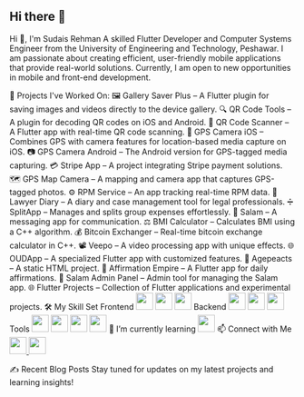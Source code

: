 ## Hi there 👋

<!--
**SudaisRehman/SudaisRehman** is a ✨ _special_ ✨ repository because its `README.md` (this file) appears on your GitHub profile.

Here are some ideas to get you started:

- 🔭 I’m currently working on ...
- 🌱 I’m currently learning ...
- 👯 I’m looking to collaborate on ...
- 🤔 I’m looking for help with ...
- 💬 Ask me about ...
- 📫 How to reach me: ...
- 😄 Pronouns: ...
- ⚡ Fun fact: ...
-->
Hi 👋, I'm Sudais Rehman
A skilled Flutter Developer and Computer Systems Engineer from the University of Engineering and Technology, Peshawar. I am passionate about creating efficient, user-friendly mobile applications that provide real-world solutions. Currently, I am open to new opportunities in mobile and front-end development.

🔭 Projects I've Worked On:
🖼️ Gallery Saver Plus – A Flutter plugin for saving images and videos directly to the device gallery.
🔍 QR Code Tools – A plugin for decoding QR codes on iOS and Android.
📱 QR Code Scanner – A Flutter app with real-time QR code scanning.
📍 GPS Camera iOS – Combines GPS with camera features for location-based media capture on iOS.
📷 GPS Camera Android – The Android version for GPS-tagged media capturing.
💳 Stripe App – A project integrating Stripe payment solutions.
🗺️ GPS Map Camera – A mapping and camera app that captures GPS-tagged photos.
⚙️ RPM Service – An app tracking real-time RPM data.
📔 Lawyer Diary – A diary and case management tool for legal professionals.
➗ SplitApp – Manages and splits group expenses effortlessly.
👋 Salam – A messaging app for communication.
⚖️ BMI Calculator – Calculates BMI using a C++ algorithm.
💰 Bitcoin Exchanger – Real-time bitcoin exchange calculator in C++.
📽️ Veepo – A video processing app with unique effects.
🌐 OUDApp – A specialized Flutter app with customized features.
📅 Agepeacts – A static HTML project.
📜 Affirmation Empire – A Flutter app for daily affirmations.
🔧 Salam Admin Panel – Admin tool for managing the Salam app.
🌐 Flutter Projects – Collection of Flutter applications and experimental projects.
🛠️ My Skill Set
Frontend
<img src="https://img.shields.io/badge/Dart-0175C2?style=for-the-badge&logo=dart&logoColor=white" height="30"/> <img src="https://img.shields.io/badge/Flutter-02569B?style=for-the-badge&logo=flutter&logoColor=white" height="30"/> <img src="https://img.shields.io/badge/Firebase-FFCA28?style=for-the-badge&logo=firebase&logoColor=black" height="30"/>
Backend
<img src="https://img.shields.io/badge/Firebase-FFCA28?style=for-the-badge&logo=firebase&logoColor=black" height="30"/> <img src="https://img.shields.io/badge/REST-02569B?style=for-the-badge&logo=rest&logoColor=white" height="30"/> <img src="https://img.shields.io/badge/SQLite-003B57?style=for-the-badge&logo=sqlite&logoColor=white" height="30"/>
Tools
<img src="https://img.shields.io/badge/GitHub-181717?style=for-the-badge&logo=github&logoColor=white" height="30"/> <img src="https://img.shields.io/badge/Google%20Maps%20API-4285F4?style=for-the-badge&logo=google-maps&logoColor=white" height="30"/> <img src="https://img.shields.io/badge/AdMob-4285F4?style=for-the-badge&logo=google-ads&logoColor=white" height="30"/> <img src="https://img.shields.io/badge/Docker-2496ED?style=for-the-badge&logo=docker&logoColor=white" height="30"/>
🌱 I’m currently learning
<img src="https://img.shields.io/badge/Backend%20Development-5C6BC0?style=for-the-badge&logo=code&logoColor=white" height="30"/>
📫 Connect with Me
<a href="https://github.com/SudaisRehman" target="_blank"> <img src="https://img.shields.io/badge/GitHub-181717?style=for-the-badge&logo=github&logoColor=white" height="30"/> </a> <a href="https://linkedin.com/in/sudaisrehman" target="_blank"> <img src="https://img.shields.io/badge/LinkedIn-0077B5?style=for-the-badge&logo=linkedin&logoColor=white" height="30"/> </a>

✍️ Recent Blog Posts
Stay tuned for updates on my latest projects and learning insights!
